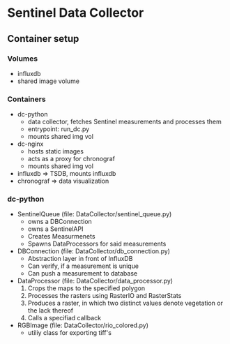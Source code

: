 # Sentinel Data Collector

## Container setup

### Volumes
  - influxdb
  - shared image volume

### Containers
  - dc-python 
    - data collector, fetches Sentinel measurements and processes them
    - entrypoint: run_dc.py
    - mounts shared img vol
  - dc-nginx
    - hosts static images
    - acts as a proxy for chronograf
    - mounts shared img vol
  - influxdb => TSDB, mounts influxdb
  - chronograf => data visualization
  
 ### dc-python 
  - SentinelQueue (file: DataCollector/sentinel_queue.py) 
    - owns a DBConnection 
    - owns a SentinelAPI
    - Creates Measurmenets
    - Spawns DataProcessors for said measurements
  - DBConnection (file: DataCollector/db_connection.py)
    - Abstraction layer in front of InfluxDB
    - Can verify, if a measurement is unique
    - Can push a measurement to database
  - DataProcessor (file: DataCollector/data_processor.py)
    1. Crops the maps to the specified polygon 
    2. Processes the rasters using RasterIO and RasterStats
    3. Produces a raster, in which two distinct values denote vegetation or the lack thereof
    4. Calls a specifiad callback
  - RGBImage (file: DataCollector/rio_colored.py)
    - utiliy class for exporting tiff's 
